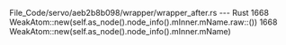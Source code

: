 File_Code/servo/aeb2b8b098/wrapper/wrapper_after.rs --- Rust
1668             WeakAtom::new(self.as_node().node_info().mInner.mName.raw::<nsIAtom>())                                                                     1668             WeakAtom::new(self.as_node().node_info().mInner.mName)

